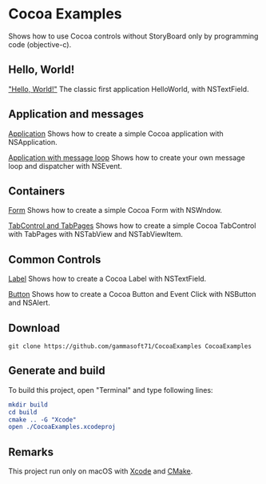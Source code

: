
# Cocoa Examples

Shows how to use Cocoa controls without StoryBoard only by programming code (objective-c).

## Hello, World!

["Hello, World!"](Form/Form.m) The classic first application HelloWorld, with NSTextField.

## Application and messages

[Application](Application/Application.m) Shows how to create a simple Cocoa application with NSApplication.

[Application with message loop](ApplicationWithMessageLoop/ApplicationWithMessageLoop.m) Shows how to create your own message loop and dispatcher with NSEvent.

## Containers

[Form](Form/Form.m) Shows how to create a simple Cocoa Form with NSWndow.

[TabControl and TabPages](TabControl/TabControl.m) Shows how to create a simple Cocoa TabControl with TabPages with NSTabView and NSTabViewItem.

## Common Controls

[Label](Form/Form.m) Shows how to create a Cocoa Label with NSTextField.

[Button](Button/Button.m) Shows how to create a Cocoa Button and Event Click with NSButton and NSAlert.


## Download

``` shell
git clone https://github.com/gammasoft71/CocoaExamples CocoaExamples

```

## Generate and build

To build this project, open "Terminal" and type following lines:

``` cmake
mkdir build
cd build
cmake .. -G "Xcode"
open ./CocoaExamples.xcodeproj
```

## Remarks

This project run only on macOS with [Xcode](https://developer.apple.com/xcode) and [CMake](https://cmake.org).
